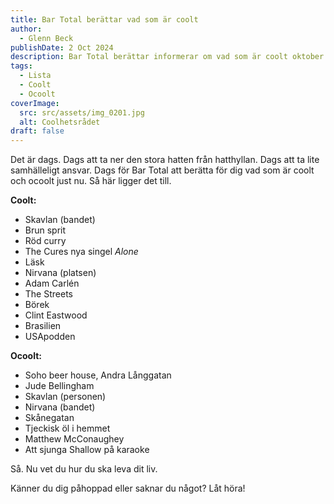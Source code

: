```yaml
---
title: Bar Total berättar vad som är coolt
author:
  - Glenn Beck
publishDate: 2 Oct 2024
description: Bar Total berättar informerar om vad som är coolt oktober 2024.
tags:
  - Lista
  - Coolt
  - Ocoolt
coverImage:
  src: src/assets/img_0201.jpg
  alt: Coolhetsrådet
draft: false
---
```

Det är dags. Dags att ta ner den stora hatten från hatthyllan. Dags att ta lite samhälleligt ansvar. Dags för Bar Total att berätta för dig vad som är coolt och ocoolt just nu. Så här ligger det till.

**Coolt:** 

* Skavlan (bandet)
* Brun sprit
* Röd curry
* The Cures nya singel *Alone*
* Läsk
* Nirvana (platsen)
* Adam Carlén
* The Streets
* Börek
* Clint Eastwood
* Brasilien
* USApodden

**Ocoolt:**

* Soho beer house, Andra Långgatan
* Jude Bellingham 
* Skavlan (personen)
* Nirvana (bandet)
* Skånegatan
* Tjeckisk öl i hemmet
* Matthew McConaughey
* Att sjunga Shallow på karaoke

Så. Nu vet du hur du ska leva dit liv.

 Känner du dig påhoppad eller saknar du något? Låt höra!
